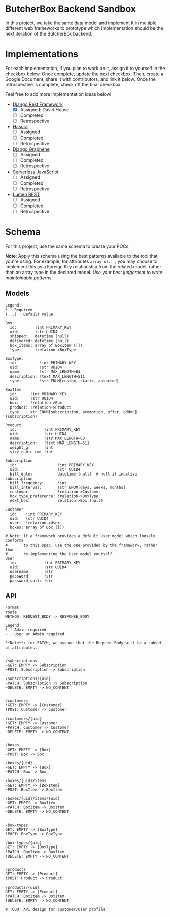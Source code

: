 # ButcherBox Backend Sandbox

In this project, we take the same data model and implement it in
multiple different web frameworks to prototype which implementation
should be the next iteration of the ButcherBox backend.

# Implementations

For each implementation, if you plan to work on it, assign it to
yourself in the checkbox below. Once complete, update the next
checkbox. Then, create a Google Document, share it with
contributors, and link it below. Once the retrospective is
complete, check off the final checkbox.

Feel free to add more implementation ideas below!

- [Django Rest Framework](https://www.django-rest-framework.org/)
  - [x] Assigned: David House
  - [ ] Completed
  - [ ] Retrospective
- [Hasura](https://hasura.io/)
  - [ ] Assigned
  - [ ] Completed
  - [ ] Retrospective
- [Django Graphene](https://graphene-python.org/)
  - [ ] Assigned
  - [ ] Completed
  - [ ] Retrospective
- [Serverless JavaScript](https://github.com/serverless/serverless)
  - [ ] Assigned
  - [ ] Completed
  - [ ] Retrospective
- [Lumen REST](https://auth0.com/blog/developing-restful-apis-with-lumen/)
  - [ ] Assigned
  - [ ] Completed
  - [ ] Retrospective

# Schema

For this project, use the same schema to create your POCs.

**Note**: Apply this schema using the best patterns available to the
tool that you're using. For example, for attributes `array of...`,
you may choose to implement this as a Foreign Key relationship from
the related model, rather than an array type in the declared model.
_Use your best judgement to write maintainable patterns_.

## Models

```
Legend:
! : Required
(...) : Default Value

Box
  id:        !int PRIMARY_KEY
  uid:       !str UUID4
  shipped:   datetime (null)
  delivered: datetime (null)
  box_items: array of BoxItem ([])
  type:      !relation->BoxType

BoxType:
  id:          !int PRIMARY_KEY
  uid:         !str UUID4
  name:        !str MAX_LENGTH=63
  description: !text MAX_LENGTH=511
  type:        !str ENUM[custom, static, assorted]

BoxItem
  id:      !int PRIMARY_KEY
  uid:     !str UUID4
  box:     !relation->Box
  product: !relation->Product
  type:    str ENUM[subscription, promotion, offer, addon] (subscription)

Product
  id:            !int PRIMARY_KEY
  uid:           !str UUID4
  name:          !str MAX_LENGTH=63
  description:   !text MAX_LENGTH=511
  weight_g:      !int
  size_cubic_cm: !int

Subscription
  id:                  !int PRIMARY_KEY
  uid:                 !str UUID4
  bill_date:           datetime (null)  # null if inactive subscription
  bill_frequency:      !int
  bill_interval:       !str ENUM[days, weeks, months]
  customer:            !relation->Customer
  box_type_preference: !relation->BoxType
  next_box:            relation->Box (null)

Customer
  id:    !int PRIMARY_KEY
  uid:   !str UUID4
  user:  !relation->User
  boxes: array of Box ([])

# Note: If a framework provides a default User model which loosely conforms
#       to this spec, use the one provided by the framework, rather than
#       re-implementing the User model yourself.
User
  id:            !int PRIMARY_KEY
  uid:           !str UUID4
  username:      !str
  password:      !str
  password_salt: !str
```

## API

```
Format:
route
METHOD: REQUEST_BODY -> RESPONSE_BODY

Legend:
! : Admin required
~ : User or Admin required

**Note**: for PATCH, we assume that the Request Body will be a subset
of attributes.


/subscriptions
~GET: EMPTY -> Subscription
~POST: Subscription -> Subscription

/subscriptions/{uid}
~PATCH: Subscription -> Subscription
~DELETE: EMPTY -> NO_CONTENT


/customers
!GET: EMPTY -> [Customer]
!POST: Customer -> Customer

/customers/{uid}
!GET: EMPTY -> Customer
~PATCH: Customer -> Customer
~DELETE: EMPTY -> NO_CONTENT


/boxes
~GET: EMPTY -> [Box]
~POST: Box -> Box

/boxes/{uid}
~GET: EMPTY -> [Box]
~PATCH: Box -> Box

/boxes/{uid}/items
~GET: EMPTY -> [BoxItem]
~POST: BoxItem -> BoxItem

/boxes/{uid}/items/{uid}
~GET: EMPTY -> BoxItem
~PATCH: BoxItem -> BoxItem
~DELETE: EMPTY -> NO_CONTENT


/box-types
GET: EMPTY -> [BoxType]
!POST: BoxType -> BoxType

/box-types/{uid}
GET: EMPTY -> [BoxType]
!PATCH: BoxItem -> BoxItem
!DELETE: EMPTY -> NO_CONTENT


/products
GET: EMPTY -> [Product]
!POST: Product -> Product

/products/{uid}
GET: EMPTY -> [Product]
!PATCH: BoxItem -> BoxItem
!DELETE: EMPTY -> NO_CONTENT

# TODO: API design for customer/user profile
```
